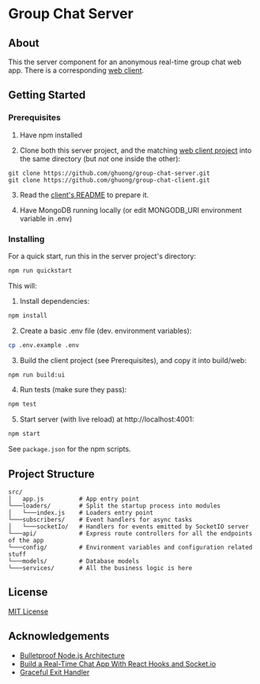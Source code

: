 # Group Chat Server

## About

This the server component for an anonymous real-time group chat web app. There is a corresponding [web client](https://github.com/ghuong/group-chat-client).

## Getting Started

### Prerequisites

1. Have npm installed

2. Clone both this server project, and the matching [web client project](https://github.com/ghuong/group-chat-client) into the same directory (but _not_ one inside the other):

```git
git clone https://github.com/ghuong/group-chat-server.git
git clone https://github.com/ghuong/group-chat-client.git
```

3. Read the [client's README](https://github.com/ghuong/group-chat-client) to prepare it.

4. Have MongoDB running locally (or edit MONGODB_URI environment variable in .env)

### Installing

For a quick start, run this in the server project's directory:

```bash
npm run quickstart
```

This will:

1. Install dependencies:

```bash
npm install
```

2. Create a basic .env file (dev. environment variables):

```bash
cp .env.example .env
```

3. Build the client project (see Prerequisites), and copy it into build/web:

```bash
npm run build:ui
```

4. Run tests (make sure they pass):

```bash
npm test
```

5. Start server (with live reload) at http://localhost:4001:

```bash
npm start
```

See `package.json` for the npm scripts.

## Project Structure

```
src/
│   app.js          # App entry point
└───loaders/        # Split the startup process into modules
│   └───index.js    # Loaders entry point
└───subscribers/    # Event handlers for async tasks
│   └───socketIo/   # Handlers for events emitted by SocketIO server
└───api/            # Express route controllers for all the endpoints of the app
└───config/         # Environment variables and configuration related stuff
└───models/         # Database models
└───services/       # All the business logic is here
```

## License

[MIT License](https://github.com/ghuong/group-chat-server/blob/main/LICENSE)

## Acknowledgements

- [Bulletproof Node.js Architecture](https://github.com/santiq/bulletproof-nodejs)
- [Build a Real-Time Chat App With React Hooks and Socket.io](https://medium.com/swlh/build-a-real-time-chat-app-with-react-hooks-and-socket-io-4859c9afecb0)
- [Graceful Exit Handler](https://blog.heroku.com/best-practices-nodejs-errors)
